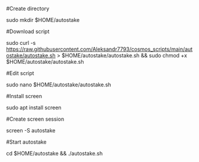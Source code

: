 #Create directory

sudo mkdir $HOME/autostake

#Download script

sudo curl -s https://raw.githubusercontent.com/Aleksandr7793/cosmos_scripts/main/autostake/autostake.sh > $HOME/autostake/autostake.sh && sudo chmod +x $HOME/autostake/autostake.sh

#Edit script

sudo nano $HOME/autostake/autostake.sh

#Install screen

sudo apt install screen

#Create screen session

screen -S autostake

#Start autostake

cd $HOME/autostake && ./autostake.sh
